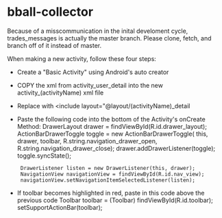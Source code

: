 # bball-collector

Because of a misscommunication in the inital develoment cycle, trades_messages is actually the master branch.  Please clone, fetch, and branch off of it instead of master.

When making a new activity, follow these four steps:
 - Create a "Basic Activity" using Android's auto creator
 - COPY the xml from activity_user_detail into the new activity_(activityName) xml file
 - Replace <include layout="@layout/content_user_detail" /> with <include layout="@layout/(activityName)_detail
 - Paste the following code into the bottom of the Activity's onCreate Method:
	DrawerLayout drawer = findViewById(R.id.drawer_layout);
        ActionBarDrawerToggle toggle = new ActionBarDrawerToggle(
                this, drawer, toolbar, R.string.navigation_drawer_open, R.string.navigation_drawer_close);
        drawer.addDrawerListener(toggle);
        toggle.syncState();

        DrawerListener listen = new DrawerListener(this, drawer);
        NavigationView navigationView = findViewById(R.id.nav_view);
        navigationView.setNavigationItemSelectedListener(listen);
- If toolbar becomes highlighted in red, paste in this code above the previous code
	Toolbar toolbar = (Toolbar) findViewById(R.id.toolbar);
        setSupportActionBar(toolbar);
